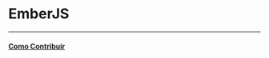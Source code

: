 # EmberJS

---

#### [Como Contribuir](https://github.com/cerebrobr/cerebro/blob/master/README.md#como-contribuir)
